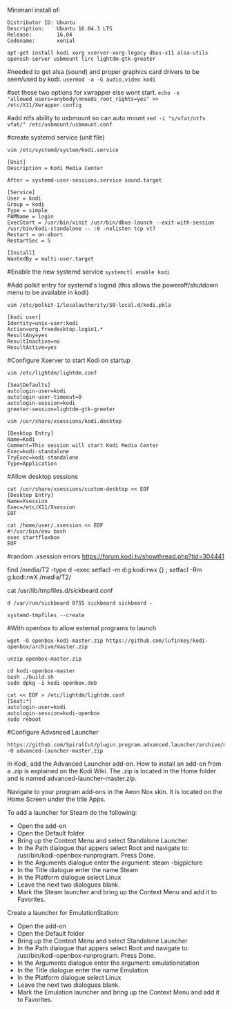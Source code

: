 Minimanl install of:
```
Distributor ID: Ubuntu
Description:    Ubuntu 16.04.3 LTS
Release:        16.04
Codename:       xenial
```

`apt-get install kodi xorg xserver-xorg-legacy dbus-x11 alsa-utils openssh-server usbmount lirc lightdm-gtk-greeter`

#needed to get alsa (sound) and proper graphics card drivers to be seen/used by kodi.
`usermod -a -G audio,video kodi`

#set these two options for xwrapper else wont start.
`echo -e "allowed_users=anybody\nneeds_root_rights=yes" >> /etc/X11/Xwrapper.config`

#add ntfs ability to usbmount so can auto mount
`sed -i "s/vfat/ntfs vfat/" /etc/usbmount/usbmount.conf`

#create systemd service (unit file)

`vim /etc/systemd/system/kodi.service`

```
[Unit]
Description = Kodi Media Center

After = systemd-user-sessions.service sound.target

[Service]
User = kodi
Group = kodi
Type = simple
PAMName = login
ExecStart = /usr/bin/xinit /usr/bin/dbus-launch --exit-with-session /usr/bin/kodi-standalone -- :0 -nolisten tcp vt7
Restart = on-abort
RestartSec = 5

[Install]
WantedBy = multi-user.target
```

#Enable the new systemd service
`systemctl enable kodi`

#Add polkit entry for systemd's logind (this allows the poweroff/shutdown menu to be available in kodi)

`vim /etc/polkit-1/localauthority/50-local.d/kodi.pkla`

```
[kodi user]
Identity=unix-user:kodi
Action=org.freedesktop.login1.*
ResultAny=yes
ResultInactive=no
ResultActive=yes
```

#Configure Xserver to start Kodi on startup

`vim /etc/lightdm/lightdm.conf`

```
[SeatDefaults]
autologin-user=kodi
autologin-user-timeout=0
autologin-session=kodi
greeter-session=lightdm-gtk-greeter
```

`vim /usr/share/xsessions/kodi.desktop`

```
[Desktop Entry]
Name=Kodi
Comment=This session will start Kodi Media Center
Exec=kodi-standalone
TryExec=kodi-standalone
Type=Application
```

#Allow desktop sessions
```
cat /usr/share/xsessions/custom-desktop << EOF
[Desktop Entry]
Name=Xsession
Exec=/etc/X11/Xsession
EOF
```

```
cat /home/user/.xsession << EOF
#!/usr/bin/env bash
exec startfluxbox
EOF
```

#random .xsession errors
https://forum.kodi.tv/showthread.php?tid=304441


find /media/T2 -type d -exec setfacl -m d:g:kodi:rwx {} \;
setfacl -Rm g:kodi:rwX /media/T2/

cat /usr/lib/tmpfiles.d/sickbeard.conf
```
d /var/run/sickbeard 0755 sickbeard sickbeard -
```

```
systemd-tmpfiles --create
```

#With openbox to allow external programs to launch
```
wget -O openbox-kodi-master.zip https://github.com/lufinkey/kodi-openbox/archive/master.zip
```

```
unzip openbox-master.zip
```

```
cd kodi-openbox-master
bash ./build.sh
sudo dpkg -i kodi-openbox.deb
```

```
cat << EOF > /etc/lightdm/lightdm.conf
[Seat:*]
autologin-user=kodi
autologin-session=kodi-openbox
sudo reboot
```

#Configure Advanced Launcher

```
https://github.com/SpiralCut/plugin.program.advanced.launcher/archive/master.zip -O advanced-launcher-master.zip
```

In Kodi, add the Advanced Launcher add-on. How to install an add-on from a .zip is explained on the Kodi Wiki. The .zip is located in the Home folder and is named advanced-launcher-master.zip.

Navigate to your program add-ons in the Aeon Nox skin. It is located on the Home Screen under the title Apps.

To add a launcher for Steam do the following:
* Open the add-on
* Open the Default folder
* Bring up the Context Menu and select Standalone Launcher
* In the Path dialogue that appers select Root and navigate to: /usr/bin/kodi-openbox-runprogram. Press Done.
* In the Arguments dialogue enter the argument: steam -bigpicture
* In the Title dialogue enter the name Steam
* In the Platform dialogue select Linux
* Leave the next two dialogues blank.
* Mark the Steam launcher and bring up the Context Menu and add it to Favorites.

Create a launcher for EmulationStation:
* Open the add-on
* Open the Default folder
* Bring up the Context Menu and select Standalone Launcher
* In the Path dialogue that appers select Root and navigate to: /usr/bin/kodi-openbox-runprogram. Press Done.
* In the Arguments dialogue enter the argument: emulationstation
* In the Title dialogue enter the name Emulation
* In the Platform dialogue select Linux
* Leave the next two dialogues blank.
* Mark the Emulation launcher and bring up the Context Menu and add it to Favorites.
